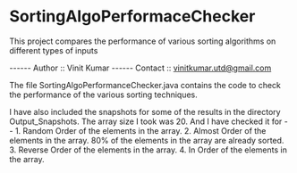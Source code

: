 # SortingAlgoPerformaceChecker
This project compares the performance of various sorting algorithms on different types of inputs


------ Author :: Vinit Kumar
------ Contact :: vinitkumar.utd@gmail.com

The file SortingAlgoPerformanceChecker.java contains the code to check the performance of the various sorting techniques.


I have also included the snapshots for some of the results in the directory Output_Snapshots. 
The array size I took was 20.  And I have checked it for -- 
	1. Random Order of the elements in the array.
	2. Almost Order of the elements in the array. 80% of the elements in the array are already sorted.
	3. Reverse Order of the elements in the array.
	4. In Order of the elements in the array.
